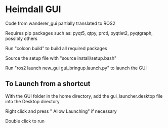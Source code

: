 # Heimdall GUI
Code from wanderer_gui partially translated to ROS2


Requires pip packages such as:
    pyqt5,
    qtpy,
    prctl,
    pyqtlet2,
    pyqtgraph,
    possibly others


Run "colcon build" to build all required packages

Source the setup file with "source install/setup.bash"

Run "ros2 launch new_gui gui_bringup.launch.py" to launch the GUI

## To Launch from a shortcut
With the GUI folder in the home directory, add the gui_launcher.desktop file into the Desktop directory

Right click and press " Allow Launching" if necessary

Double click to run
